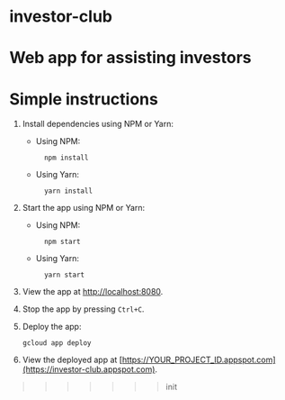 # investor-club
Web app for assisting investors
=======

# Simple instructions

1.  Install dependencies using NPM or Yarn:

    * Using NPM:

            npm install

    * Using Yarn:

            yarn install

2.  Start the app using NPM or Yarn:

    * Using NPM:

            npm start

    * Using Yarn:

            yarn start

3.  View the app at [http://localhost:8080](http://localhost:8080).

4.  Stop the app by pressing `Ctrl+C`.

5.  Deploy the app:

        gcloud app deploy

6.  View the deployed app at [https://YOUR_PROJECT_ID.appspot.com](https://investor-club.appspot.com).
>>>>>>> init
